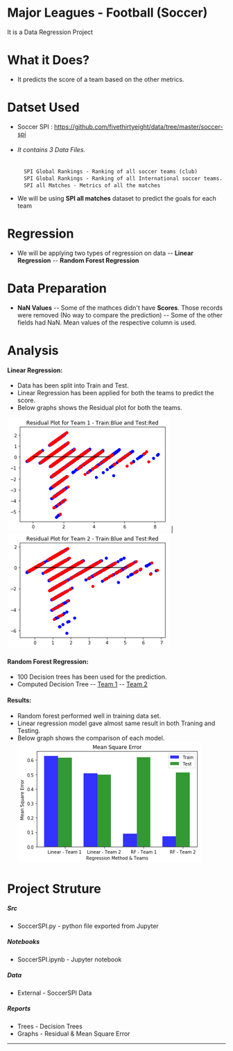 # Major Leagues - Football (Soccer)

It is a Data Regression Project

# What it Does?
  - It predicts the score of a team based on the other metrics.
  
# Datset Used
- Soccer SPI : https://github.com/fivethirtyeight/data/tree/master/soccer-spi
- ###### It contains 3 Data Files.


        SPI Global Rankings - Ranking of all soccer teams (club)
        SPI Global Rankings - Ranking of all International soccer teams.
        SPI all Matches - Metrics of all the matches
- We will be using **SPI all matches** dataset to predict the goals for each team

# Regression
- We will be applying two types of regression on data
-- **Linear Regression**
-- **Random Forest Regression**

# Data Preparation
- **NaN Values**
-- Some of the mathces didn't have **Scores**. Those records were removed (No way to compare the prediction)
-- Some of the other fields had NaN. Mean values of the respective column is used.


# Analysis
#### Linear Regression:
- Data has been split into Train and Test.
- Linear Regression has been applied for both the teams to predict the score.
- Below graphs shows the Residual plot for both the teams.

![Residual Plot 1](https://raw.githubusercontent.com/nareshkumar66675/SoccerSPI/master/reports/ResidualTeam1.png "Residual Plot 1")  |  ![Residual Plot 2](https://raw.githubusercontent.com/nareshkumar66675/SoccerSPI/master/reports/ResidualTeam2.png " Residual Plot 2")

#### Random Forest Regression:
- 100 Decision trees has been used for the prediction.
- Computed Decision Tree
-- [Team 1](https://raw.githubusercontent.com/nareshkumar66675/SoccerSPI/master/reports/RFTree1.png)
-- [Team 2](https://raw.githubusercontent.com/nareshkumar66675/SoccerSPI/master/reports/RFTree2.png)

#### Results:
- Random forest performed well in training data set. 
- Linear regression model gave almost same result in both Traning and Testing.
- Below graph shows the comparison of each model.
![Mean Square Error](https://raw.githubusercontent.com/nareshkumar66675/SoccerSPI/master/reports/MSE.png "MEan Square Error")


# Project Struture

##### Src
- SoccerSPI.py - python file exported from Jupyter
##### Notebooks
- SoccerSPI.ipynb - Jupyter notebook
##### Data
- External - SoccerSPI Data
##### Reports
- Trees - Decision Trees
- Graphs - Residual & Mean Square Error

***


  
